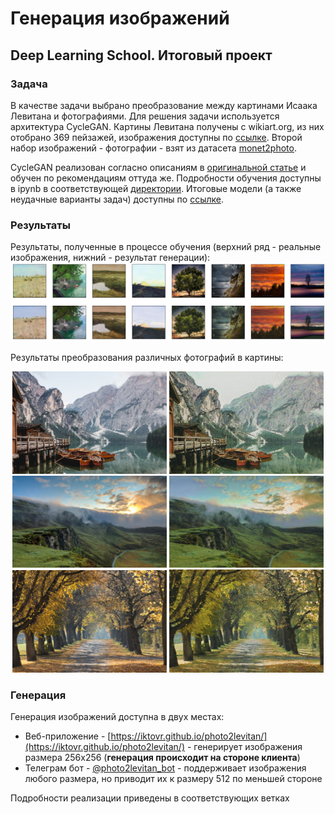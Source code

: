 # Генерация изображений
## Deep Learning School. Итоговый проект

### Задача
В качестве задачи выбрано преобразование между картинами Исаака Левитана и фотографиями. Для решения задачи используется архитектура CycleGAN. Картины Левитана получены с wikiart.org, из них отобрано 369 пейзажей, изображения доступны по [ссылке](https://drive.google.com/file/d/1xWBEZHEixhHfq8r4mSIBlUQgdTUUFI5A/view?usp=share_link). Второй набор изображений - фотографии - взят из датасета [monet2photo](https://www.kaggle.com/balraj98/monet2photo).

CycleGAN реализован согласно описаниям в [оригинальной статье](https://arxiv.org/abs/1703.10593) и обучен по рекомендациям оттуда же. Подробности обучения доступны в ipynb в соответствующей [директории](./notebooks). Итоговые модели (а также неудачные варианты задач) доступны по [ссылке](https://drive.google.com/drive/folders/1BOUIr0E9oCnuIFYmpFEoJd4VYYTcxNL2?usp=sharing).

### Результаты
Результаты, полученные в процессе обучения (верхний ряд - реальные изображения, нижний - результат генерации):
![](./img/results.png)

Результаты преобразования различных фотографий в картины:

<p align="center">
	<img src="./img/photo1_orig.jpg" width="49%"/> <img src="./img/photo1.jpg" width="49%"/>
	<img src="./img/photo2_orig.jpg" width="49%"/> <img src="./img/photo2.jpg" width="49%"/>
	<img src="./img/photo3_orig.jpg" width="49%"/> <img src="./img/photo3.jpg" width="49%"/>
</p>

### Генерация
Генерация изображений доступна в двух местах:

* Веб-приложение - [https://iktovr.github.io/photo2levitan/](https://iktovr.github.io/photo2levitan/) - генерирует изображения размера 256x256 (**генерация происходит на стороне клиента**)
* Телеграм бот - [@photo2levitan_bot](https://t.me/photo2levitan_bot) - поддерживает изображения любого размера, но приводит их к размеру 512 по меньшей стороне

Подробности реализации приведены в соответствующих ветках